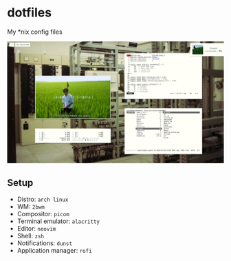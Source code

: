# dotfiles

My \*nix config files

![desktop](Pictures/Screenshots/desktop12.png)

## Setup

- Distro: `arch linux`
- WM: `2bwm`
- Compositor: `picom`
- Terminal emulator: `alacritty`
- Editor: `neovim`
- Shell: `zsh`
- Notifications: `dunst`
- Application manager: `rofi`
